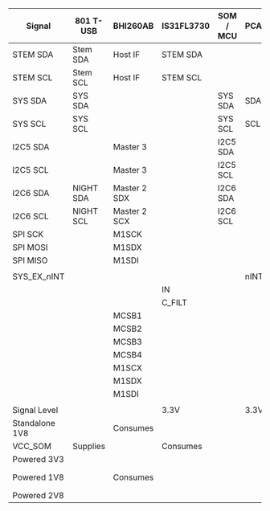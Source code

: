 | Signal         | 801 T-USB | BHI260AB     | IS31FL3730 | SOM / MCU | PCA9555 | CAM connectors  | Breakout   |
|----------------|-----------|--------------|------------|-----------|---------|-----------------|------------|
| STEM SDA       | Stem SDA  | Host IF      | STEM SDA   |           |         |                 |            |
| STEM SCL       | Stem SCL  | Host IF      | STEM SCL   |           |         |                 |            |
| SYS SDA        | SYS SDA   |              |            | SYS SDA   | SDA 3V3 |                 |            |
| SYS SCL        | SYS SCL   |              |            | SYS SCL   | SCL 3V3 |                 |            |
| I2C5 SDA       |           | Master 3     |            | I2C5 SDA  |         | Left SCCB       |            |
| I2C5 SCL       |           | Master 3     |            | I2C5 SCL  |         | Left SCCB       |            |
| I2C6 SDA       | NIGHT SDA | Master 2 SDX |            | I2C6 SDA  |         | Right SCCB      |            |
| I2C6 SCL       | NIGHT SCL | Master 2 SCX |            | I2C6 SCL  |         | Right SCCB      |            |
| SPI SCK        |           | M1SCK        |            |           |         |                 | SPI SCK    |
| SPI MOSI       |           | M1SDX        |            |           |         |                 | SPI MOSI   |
| SPI MISO       |           | M1SDI        |            |           |         |                 | SPI MISO   |
|                |           |              |            |           |         |                 |            |
| SYS_EX_nINT    |           |              |            |           | nINT    |                 |            |
|                |           |              | IN         |           |         |                 | LED_AUDIO  |
|                |           |              | C_FILT     |           |         |                 | LED_FILTER |
|                |           | MCSB1        |            |           |         |                 | GPIO       |
|                |           | MCSB2        |            |           |         |                 | GPIO       |
|                |           | MCSB3        |            |           |         |                 | GPIO       |
|                |           | MCSB4        |            |           |         |                 | GPIO       |
|                |           | M1SCX        |            |           |         |                 | M1SCX      |
|                |           | M1SDX        |            |           |         |                 | M1SDX      |
|                |           | M1SDI        |            |           |         |                 | M1SDI      |
|                |           |              |            |           |         |                 |            |
| Signal Level   |           |              | 3.3V       |           | 3.3V    |                 |            |
| Standalone 1V8 |           | Consumes     |            |           |         | VCC_1V8         |            |
| VCC_SOM        | Supplies  |              | Consumes   |           |         |                 | VCC_SOM    |
| Powered 3V3    |           |              |            |           |         | AF_VDD          |            |
| Powered 1V8    |           | Consumes     |            |           |         | DOVDD + VCC_1V8 |            |
| Powered 2V8    |           |              |            |           |         | AVDD_2V8        |            |

